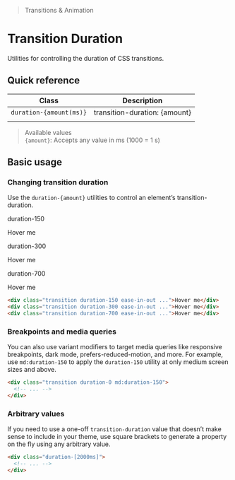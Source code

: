 > Transitions & Animation

# Transition Duration
Utilities for controlling the duration of CSS transitions.

## Quick reference

| Class                   | Description                   |
| ----------------------- | ----------------------------- |
| `duration-{amount(ms)}` | transition-duration: {amount} |
|                         |                               |

> Available values <br />
> `{amount}`: Accepts any value in ms (1000 = 1 s)<br />

## Basic usage
### Changing transition duration
Use the `duration-{amount}` utilities to control an element’s transition-duration.

<container>
 <div class="flex flex-col sm:flex-row gap-8 sm:gap-0 justify-around pd-text-white pd-text-sm font-bold leading-6">
  <div class="flex flex-col items-center shrink-0">
    <p class="pd-font-medium pd-text-sm pd-text-slate-500 pd-font-mono text-center mb-16 dark:pd-text-slate-400">duration-150</p>
    <div class="ex-box pd-bg-indigo-500 pd-text-white hover:scale-125 ease-in-out duration-150">Hover me</div>
  </div>
  <div class="flex flex-col items-center shrink-0">
    <p class="pd-font-medium pd-text-sm pd-text-slate-500 pd-font-mono text-center mb-16 dark:pd-text-slate-400">duration-300</p>
    <div class="ex-box pd-bg-blue-500 pd-text-white hover:scale-125 ease-in-out duration-300">Hover me</div>
  </div>
  <div class="flex flex-col items-center shrink-0">
    <p class="pd-font-medium pd-text-sm pd-text-slate-500 pd-font-mono text-center mb-16 dark:pd-text-slate-400">duration-700</p>
    <div class="ex-box pd-bg-cyan-500 pd-text-white hover:scale-125 ease-in-out duration-700">Hover me</div>
  </div>
 </div>
</container>

```html
<div class="transition duration-150 ease-in-out ...">Hover me</div>
<div class="transition duration-300 ease-in-out ...">Hover me</div>
<div class="transition duration-700 ease-in-out ...">Hover me</div>
```

### Breakpoints and media queries
You can also use variant modifiers to target media queries like responsive breakpoints, dark mode, prefers-reduced-motion, and more. For example, use `md:duration-150` to apply the `duration-150` utility at only medium screen sizes and above.

```html
<div class="transition duration-0 md:duration-150">
  <!-- ... -->
</div>
```

### Arbitrary values
If you need to use a one-off `transition-duration` value that doesn’t make sense to include in your theme, use square brackets to generate a property on the fly using any arbitrary value.

```html
<div class="duration-[2000ms]">
  <!-- ... -->
</div>
```

